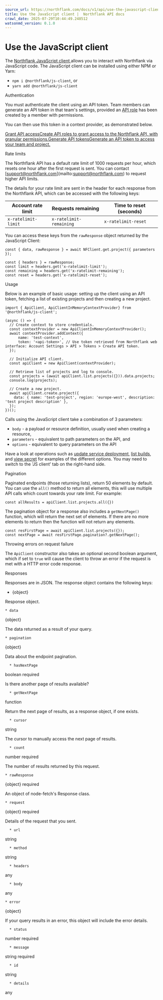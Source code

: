 ```yaml
---
source_url: https://northflank.com/docs/v1/api/use-the-javascript-client#usage
title: Use the JavaScript client |  Northflank API docs
crawl_date: 2025-07-29T10:44:49.248512
watsonmd_version: 0.1.0
---
```


# Use the JavaScript client

The [Northflank JavaScript client ](https://npmjs.com/@northflank/js-client) allows you to interact with Northflank via JavaScript code. The JavaScript client can be installed using either NPM or Yarn:

  * `npm i @northflank/js-client`, or
  * `yarn add @northflank/js-client`



Authentication

You must authenticate the client using an API token. Team members can generate an API token in that team's settings, provided an [API role](../application/secure/grant-api-access) has been created by a member with permissions.

You can then use this token in a context provider, as demonstrated below.

[Grant API accessCreate API roles to grant access to the Northflank API, with granular permissions.](/docs/v1/application/secure/grant-api-access)[Generate API tokensGenerate an API token to access your team and project.](/docs/v1/application/secure/grant-api-access#generate-an-api-token)

Rate limits

The Northflank API has a default rate limit of 1000 requests per hour, which resets one hour after the first request is sent. You can contact [[support@northflank.com](mailto:support@northflank.com)](mailto:support@northflank.com) to request higher API limits.

The details for your rate limit are sent in the header for each response from the Northflank API, which can be accessed with the following keys:

Account rate limit| Requests remaining| Time to reset (seconds)  
---|---|---  
`x-ratelimit-limit`| `x-ratelimit-remaining`| `x-ratelimit-reset`  
  
You can access these keys from the `rawResponse` object returned by the JavaScript Client:
    
    
    const { data, rawResponse } = await NFClient.get.project({ parameters });
    
    const { headers } = rawResponse;
    const limit = headers.get('x-ratelimit-limit');
    const remaining = headers.get('x-ratelimit-remaining');
    const reset = headers.get('x-ratelimit-reset');
    

Usage

Below is an example of basic usage: setting up the client using an API token, fetching a list of existing projects and then creating a new project.
    
    
    import { ApiClient, ApiClientInMemoryContextProvider} from '@northflank/js-client';
    
    (async () => {
      // Create context to store credentials.
      const contextProvider = new ApiClientInMemoryContextProvider();
      await contextProvider.addContext({
          name: 'test-context',
          token: '<api-token>', // Use token retrieved from Northflank web interface: Account Settings > API > Tokens > Create API token.
      });
    
      // Initialize API client.
      const apiClient = new ApiClient(contextProvider);
    
      // Retrieve list of projects and log to console.
      const projects = (await apiClient.list.projects({})).data.projects;
      console.log(projects);
    
      // Create a new project.
      await apiClient.create.project({
        data: { name: 'test-project', region: 'europe-west', description: 'test project description' },
      });
    })();
    

Calls using the JavaScript client take a combination of 3 parameters:

  * `body` \- a payload or resource definition, usually used when creating a resource,
  * `parameters` \- equivalent to path parameters on the API, and
  * `options` \- equivalent to query parameters on the API



Have a look at operations such as [update service deployment](/docs/v1/api/services/update-service-deployment), [list builds](/docs/v1/api/services/list-service-builds), and [view secret](/docs/v1/api/secrets/get-secret) for examples of the different options. You may need to switch to the 'JS client' tab on the right-hand side.

Pagination

Paginated endpoints (those returning lists), return 50 elements by default. You can use the `all()` method to return all elements, this will use multiple API calls which count towards your rate limit. For example:
    
    
    const allResults = apiClient.list.projects.all({})
    

The pagination object for a response also includes a `getNextPage()` function, which will return the next set of elements. If there are no more elements to return then the function will not return any elements.
    
    
    const resFirstPage = await apiClient.list.projects({});
    const nextPage = await resFirstPage.pagination?.getNextPage();
    

Throwing errors on request failure

The `ApiClient` constructor also takes an optional second boolean argument, which if set to `true` will cause the client to throw an error if the request is met with a HTTP error code response.

Responses

Responses are in JSON. The response object contains the following keys:

  * {object}

Response object.

    * data

{object}

The data returned as a result of your query.

    * pagination

{object}

Data about the endpoint pagination.

      * hasNextPage

boolean required

Is there another page of results available?

      * getNextPage

function

Return the next page of results, as a response object, if one exists.

      * cursor

string

The cursor to manually access the next page of results.

      * count

number required

The number of results returned by this request.

    * rawResponse

{object} required

An object of node-fetch's Response class.

    * request

{object} required

Details of the request that you sent.

      * url

string

      * method

string

      * headers

any

      * body

any

    * error

{object}

If your query results in an error, this object will include the error details.

      * status

number required

      * message

string required

      * id

string

      * details

any